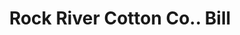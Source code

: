 ---
doi: 10.7916/D8MS54ZN
date_other: '1900'
date_other_textual: 1900-1909
form: printed ephemera
genre:
- Invoices
name:
- Rock River Cotton Co.
object_in_context_url: https://biggert.cul.columbia.edu/items/view/ave_biggert_01602
subject_hierarchical_geographic:
- Janesville, Wisconsin, United States
subject_name:
- Rock River Cotton Co.
title: Rock River Cotton Co.. Bill
sort_title: Rock River Cotton Co.. Bill
call_number: ave_biggert_01602
coordinates:
- 42.68388888888889,-89.01638888888888
pid: ave_biggert_01602
identifiers: ave_biggert_01602
thumbnail: https://derivativo-2.library.columbia.edu/iiif/2/ldpd:343958/full/!256,256/0/native.jpg
permalink: /biggert/ave_biggert_01602/
layout: iiif-image-page
---